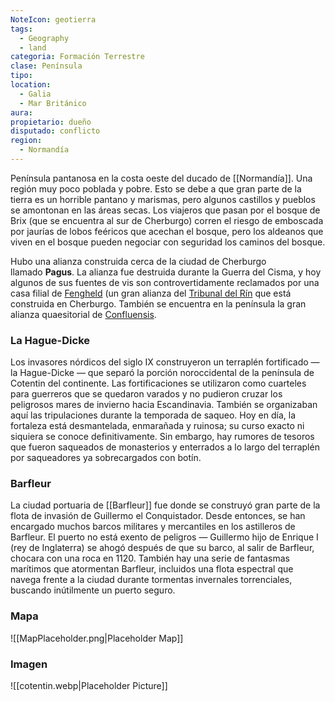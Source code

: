 ```yaml
---
NoteIcon: geotierra
tags:
  - Geography 
  - land 
categoria: Formación Terrestre
clase: Península 
tipo: 
location: 
  - Galia 
  - Mar Británico 
aura:
propietario: dueño
disputado: conflicto
region:
  - Normandía 
---
```





Península pantanosa en la costa oeste del ducado de [[Normandía]].  Una región muy poco poblada y pobre. Esto se debe a que gran parte de la tierra es un horrible pantano y marismas, pero algunos castillos y pueblos se amontonan en las áreas secas. Los viajeros que pasan por el bosque de Brix (que se encuentra al sur de Cherburgo) corren el riesgo de emboscada por jaurías de lobos feéricos que acechan el bosque, pero los aldeanos que viven en el bosque pueden negociar con seguridad los caminos del bosque.

Hubo una alianza construida cerca de la ciudad de Cherburgo llamado **Pagus**. La alianza fue destruida durante la Guerra del Cisma, y hoy algunos de sus fuentes de vis son controvertidamente reclamados por una casa filial de [Fengheld](app://obsidian.md/Fengheld) (un gran alianza del [Tribunal del Rín](app://obsidian.md/Tribunal%20del%20R%C3%ADn) que está construida en Cherburgo. También se encuentra en la península la gran alianza quaesitorial de [Confluensis](app://obsidian.md/Confluensis).

### La Hague-Dicke
Los invasores nórdicos del siglo IX construyeron un terraplén fortificado — la Hague-Dicke — que separó la porción noroccidental de la península de Cotentin del continente. Las fortificaciones se utilizaron como cuarteles para guerreros que se quedaron varados y no pudieron cruzar los peligrosos mares de invierno hacia Escandinavia. También se organizaban aquí las tripulaciones durante la temporada de saqueo. Hoy en día, la fortaleza está desmantelada, enmarañada y ruinosa; su curso exacto ni siquiera se conoce definitivamente. Sin embargo, hay rumores de tesoros que fueron saqueados de monasterios y enterrados a lo largo del terraplén por saqueadores ya sobrecargados con botín.

### Barfleur
La ciudad portuaria de [[Barfleur]] fue donde se construyó gran parte de la flota de invasión de Guillermo el Conquistador. Desde entonces, se han encargado muchos barcos militares y mercantiles en los astilleros de Barfleur. El puerto no está exento de peligros — Guillermo hijo de Enrique I (rey de Inglaterra) se ahogó después de que su barco, al salir de Barfleur, chocara con una roca en 1120. También hay una serie de fantasmas marítimos que atormentan Barfleur, incluidos una flota espectral que navega frente a la ciudad durante tormentas invernales torrenciales, buscando inútilmente un puerto seguro.

### Mapa
![[MapPlaceholder.png|Placeholder Map]]

### Imagen
![[cotentin.webp|Placeholder Picture]]

